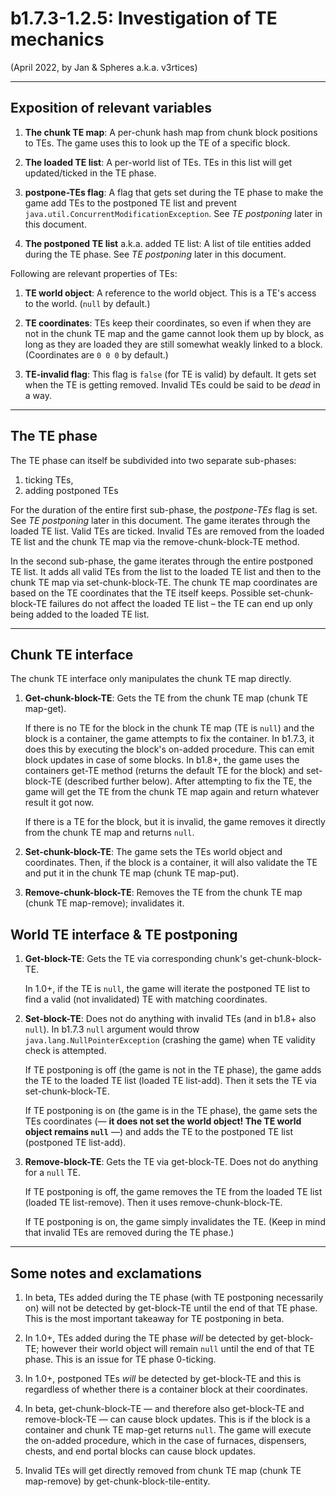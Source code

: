 # b1.7.3-1.2.5: Investigation of TE mechanics

(April 2022, by Jan & Spheres a.k.a. v3rtices)

---

## Exposition of relevant variables

1. __The chunk TE map__: A per-chunk hash map from chunk block positions to TEs. The game uses this to look up the TE of a specific block.

2. __The loaded TE list__: A per-world list of TEs. TEs in this list will get updated/ticked in the TE phase.

3. __postpone-TEs flag__: A flag that gets set during the TE phase to make the game add TEs to the postponed TE list and prevent `java.util.ConcurrentModificationException`. See _TE postponing_ later in this document.

4. __The postponed TE list__ a.k.a. added TE list: A list of tile entities added during the TE phase. See _TE postponing_ later in this document.

Following are relevant properties of TEs:

1. __TE world object__: A reference to the world object. This is a TE's access to the world. (`null` by default.)

2. __TE coordinates__: TEs keep their coordinates, so even if when they are not in the chunk TE map and the game cannot look them up by block, as long as they are loaded they are still somewhat weakly linked to a block. (Coordinates are `0 0 0` by default.)

3. __TE-invalid flag__: This flag is `false` (for TE is valid) by default. It gets set when the TE is getting removed. Invalid TEs could be said to be _dead_ in a way.

---

## The TE phase

The TE phase can itself be subdivided into two separate sub-phases:

1. ticking TEs,
2. adding postponed TEs

For the duration of the entire first sub-phase, the _postpone-TEs_ flag is set. See _TE postponing_ later in this document. The game iterates through the loaded TE list. Valid TEs are ticked. Invalid TEs are removed from the loaded TE list and the chunk TE map via the remove-chunk-block-TE method.

In the second sub-phase, the game iterates through the entire postponed TE list. It adds all valid TEs from the list to the loaded TE list and then to the chunk TE map via set-chunk-block-TE. The chunk TE map coordinates are based on the TE coordinates that the TE itself keeps. Possible set-chunk-block-TE failures do not affect the loaded TE list – the TE can end up only being added to the loaded TE list.

---

## Chunk TE interface

The chunk TE interface only manipulates the chunk TE map directly.

1. __Get-chunk-block-TE__: Gets the TE from the chunk TE map (chunk TE map-get).

    If there is no TE for the block in the chunk TE map (TE is `null`) and the block is a container, the game attempts to fix the container. In b1.7.3, it does this by executing the block's on-added procedure. This can emit block updates in case of some blocks. In b1.8+, the game uses the containers get-TE method (returns the default TE for the block) and set-block-TE (described further below). After attempting to fix the TE, the game will get the TE from the chunk TE map again and return whatever result it got now.

    If there is a TE for the block, but it is invalid, the game removes it directly from the chunk TE map and returns `null`.

2. __Set-chunk-block-TE__: The game sets the TEs world object and coordinates. Then, if the block is a container, it will also validate the TE and put it in the chunk TE map (chunk TE map-put).

3. __Remove-chunk-block-TE__: Removes the TE from the chunk TE map (chunk TE map-remove); invalidates it.

## World TE interface & TE postponing

1. __Get-block-TE__: Gets the TE via corresponding chunk's get-chunk-block-TE.

    In 1.0+, if the TE is `null`, the game will iterate the postponed TE list to find a valid (not invalidated) TE with matching coordinates.

2. __Set-block-TE__: Does not do anything with invalid TEs (and in b1.8+ also `null`). In b1.7.3 `null` argument would throw `java.lang.NullPointerException` (crashing the game) when TE validity check is attempted.

    If TE postponing is off (the game is not in the TE phase), the game adds the TE to the loaded TE list (loaded TE list-add). Then it sets the TE via set-chunk-block-TE.
    
    If TE postponing is on (the game is in the TE phase), the game sets the TEs coordinates (— __it does not set the world object! The TE world object remains `null`__ —) and adds the TE to the postponed TE list (postponed TE list-add).

3. __Remove-block-TE__: Gets the TE via get-block-TE. Does not do anything for a `null` TE.

    If TE postponing is off, the game removes the TE from the loaded TE list (loaded TE list-remove). Then it uses remove-chunk-block-TE.
    
    If TE postponing is on, the game simply invalidates the TE. (Keep in mind that invalid TEs are removed during the TE phase.)

---

## Some notes and exclamations

1. In beta, TEs added during the TE phase (with TE postponing necessarily on) will not be detected by get-block-TE until the end of that TE phase. This is the most important takeaway for TE postponing in beta.

2. In 1.0+, TEs added during the TE phase _will_ be detected by get-block-TE; however their world object will remain `null` until the end of that TE phase. This is an issue for TE phase 0-ticking.

3. In 1.0+, postponed TEs _will_ be detected by get-block-TE and this is regardless of whether there is a container block at their coordinates.

4. In beta, get-chunk-block-TE — and therefore also get-block-TE and remove-block-TE — can cause block updates. This is if the block is a container and chunk TE map-get returns `null`. The game will execute the on-added procedure, which in the case of furnaces, dispensers, chests, and end portal blocks can cause block updates.

5. Invalid TEs will get directly removed from chunk TE map (chunk TE map-remove) by get-chunk-block-tile-entity.
